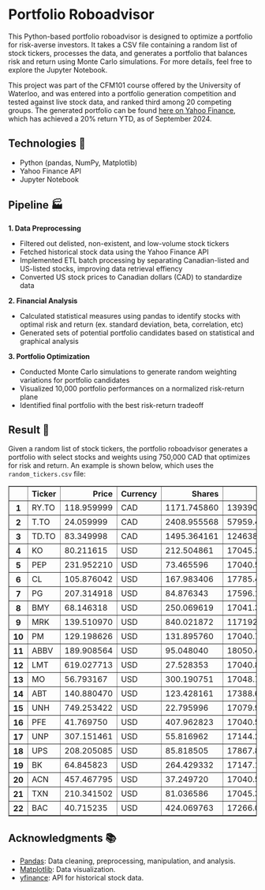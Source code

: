 # Portfolio Roboadvisor

This Python-based portfolio roboadvisor is designed to optimize a portfolio for risk-averse investors. It takes a CSV file containing a random list of stock tickers, processes the data, and generates a portfolio that balances risk and return using Monte Carlo simulations. For more details, feel free to explore the Jupyter Notebook.

This project was part of the CFM101 course offered by the University of Waterloo, and was entered into a portfolio generation competition and tested against live stock data, and ranked third among 20 competing groups. The generated portfolio can be found [here on Yahoo Finance](https://yhoo.it/3Z6Gvv2), which has achieved a 20% return YTD, as of September 2024.

## Technologies 🥞

- Python (pandas, NumPy, Matplotlib)
- Yahoo Finance API
- Jupyter Notebook

## Pipeline 🏭

**1. Data Preprocessing**

- Filtered out delisted, non-existent, and low-volume stock tickers
- Fetched historical stock data using the Yahoo Finance API
- Implemented ETL batch processing by separating Canadian-listed and US-listed stocks, improving data retrieval effiency
- Converted US stock prices to Canadian dollars (CAD) to standardize data

**2. Financial Analysis**

- Calculated statistical measures using pandas to identify stocks with optimal risk and return (ex. standard deviation, beta, correlation, etc)
- Generated sets of potential portfolio candidates based on statistical and graphical analysis

**3. Portfolio Optimization**

- Conducted Monte Carlo simulations to generate random weighting variations for portfolio candidates
- Visualized 10,000 portfolio performances on a normalized risk-return plane
- Identified final portfolio with the best risk-return tradeoff

## Result 💫

Given a random list of stock tickers, the portfolio roboadvisor generates a portfolio with select stocks and weights using 750,000 CAD that optimizes for risk and return. An example is shown below, which uses the `random_tickers.csv` file:

<div>
<table border="1" class="dataframe">
  <thead>
    <tr style="text-align: right;">
      <th></th>
      <th>Ticker</th>
      <th>Price</th>
      <th>Currency</th>
      <th>Shares</th>
      <th>Value</th>
      <th>Weight</th>
    </tr>
  </thead>
  <tbody>
    <tr>
      <th>1</th>
      <td>RY.TO</td>
      <td>118.959999</td>
      <td>CAD</td>
      <td>1171.745860</td>
      <td>139390.886413</td>
      <td>0.185861</td>
    </tr>
    <tr>
      <th>2</th>
      <td>T.TO</td>
      <td>24.059999</td>
      <td>CAD</td>
      <td>2408.955568</td>
      <td>57959.469683</td>
      <td>0.077286</td>
    </tr>
    <tr>
      <th>3</th>
      <td>TD.TO</td>
      <td>83.349998</td>
      <td>CAD</td>
      <td>1495.364161</td>
      <td>124638.600532</td>
      <td>0.166191</td>
    </tr>
    <tr>
      <th>4</th>
      <td>KO</td>
      <td>80.211615</td>
      <td>USD</td>
      <td>212.504861</td>
      <td>17045.358176</td>
      <td>0.022734</td>
    </tr>
    <tr>
      <th>5</th>
      <td>PEP</td>
      <td>231.952210</td>
      <td>USD</td>
      <td>73.465596</td>
      <td>17040.507405</td>
      <td>0.022727</td>
    </tr>
    <tr>
      <th>6</th>
      <td>CL</td>
      <td>105.876042</td>
      <td>USD</td>
      <td>167.983406</td>
      <td>17785.418206</td>
      <td>0.023720</td>
    </tr>
    <tr>
      <th>7</th>
      <td>PG</td>
      <td>207.314918</td>
      <td>USD</td>
      <td>84.876343</td>
      <td>17596.132203</td>
      <td>0.023468</td>
    </tr>
    <tr>
      <th>8</th>
      <td>BMY</td>
      <td>68.146318</td>
      <td>USD</td>
      <td>250.069619</td>
      <td>17041.323858</td>
      <td>0.022728</td>
    </tr>
    <tr>
      <th>9</th>
      <td>MRK</td>
      <td>139.510970</td>
      <td>USD</td>
      <td>840.021872</td>
      <td>117192.266055</td>
      <td>0.156263</td>
    </tr>
    <tr>
      <th>10</th>
      <td>PM</td>
      <td>129.198626</td>
      <td>USD</td>
      <td>131.895760</td>
      <td>17040.750973</td>
      <td>0.022728</td>
    </tr>
    <tr>
      <th>11</th>
      <td>ABBV</td>
      <td>189.908564</td>
      <td>USD</td>
      <td>95.048040</td>
      <td>18050.436834</td>
      <td>0.024074</td>
    </tr>
    <tr>
      <th>12</th>
      <td>LMT</td>
      <td>619.027713</td>
      <td>USD</td>
      <td>27.528353</td>
      <td>17040.813296</td>
      <td>0.022728</td>
    </tr>
    <tr>
      <th>13</th>
      <td>MO</td>
      <td>56.793167</td>
      <td>USD</td>
      <td>300.190751</td>
      <td>17048.783489</td>
      <td>0.022738</td>
    </tr>
    <tr>
      <th>14</th>
      <td>ABT</td>
      <td>140.880470</td>
      <td>USD</td>
      <td>123.428161</td>
      <td>17388.617273</td>
      <td>0.023191</td>
    </tr>
    <tr>
      <th>15</th>
      <td>UNH</td>
      <td>749.253422</td>
      <td>USD</td>
      <td>22.795996</td>
      <td>17079.977869</td>
      <td>0.022780</td>
    </tr>
    <tr>
      <th>16</th>
      <td>PFE</td>
      <td>41.769750</td>
      <td>USD</td>
      <td>407.962823</td>
      <td>17040.505251</td>
      <td>0.022727</td>
    </tr>
    <tr>
      <th>17</th>
      <td>UNP</td>
      <td>307.151461</td>
      <td>USD</td>
      <td>55.816962</td>
      <td>17144.261311</td>
      <td>0.022866</td>
    </tr>
    <tr>
      <th>18</th>
      <td>UPS</td>
      <td>208.205085</td>
      <td>USD</td>
      <td>85.818505</td>
      <td>17867.849137</td>
      <td>0.023830</td>
    </tr>
    <tr>
      <th>19</th>
      <td>BK</td>
      <td>64.845823</td>
      <td>USD</td>
      <td>264.429332</td>
      <td>17147.137784</td>
      <td>0.022869</td>
    </tr>
    <tr>
      <th>20</th>
      <td>ACN</td>
      <td>457.467795</td>
      <td>USD</td>
      <td>37.249720</td>
      <td>17040.547166</td>
      <td>0.022727</td>
    </tr>
    <tr>
      <th>21</th>
      <td>TXN</td>
      <td>210.341502</td>
      <td>USD</td>
      <td>81.036586</td>
      <td>17045.357171</td>
      <td>0.022734</td>
    </tr>
    <tr>
      <th>22</th>
      <td>BAC</td>
      <td>40.715235</td>
      <td>USD</td>
      <td>424.069763</td>
      <td>17266.099914</td>
      <td>0.023028</td>
    </tr>
  </tbody>
</table>
</div>

## Acknowledgments 📚

- [Pandas](https://pandas.pydata.org/docs/): Data cleaning, preprocessing, manipulation, and analysis.
- [Matplotlib](https://matplotlib.org/): Data visualization.
- [yfinance](https://github.com/ranaroussi/yfinance/tree/main): API for historical stock data.

